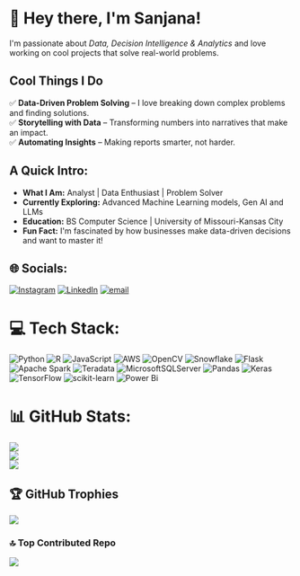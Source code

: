 # 👋 Hey there, I'm Sanjana!

I'm passionate about *Data, Decision Intelligence & Analytics* and love working on cool projects that solve real-world problems.

## **Cool Things I Do**
✅ **Data-Driven Problem Solving** – I love breaking down complex problems and finding solutions.  
✅ **Storytelling with Data** – Transforming numbers into narratives that make an impact.  
✅ **Automating Insights** – Making reports smarter, not harder. 

## A Quick Intro:
- **What I Am:** Analyst | Data Enthusiast | Problem Solver
- **Currently Exploring:** Advanced Machine Learning models, Gen AI and LLMs
- **Education:** BS Computer Science | University of Missouri-Kansas City
- **Fun Fact:** I'm fascinated by how businesses make data-driven decisions and want to master it!

## 🌐 Socials:
[![Instagram](https://img.shields.io/badge/Instagram-%23E4405F.svg?logo=Instagram&logoColor=white)](https://instagram.com/sanjana__iyengar) [![LinkedIn](https://img.shields.io/badge/LinkedIn-%230077B5.svg?logo=linkedin&logoColor=white)](https://linkedin.com/in/sanjana-alaham) [![email](https://img.shields.io/badge/Email-D14836?logo=gmail&logoColor=white)](mailto:sanjanaalaham01@gmail.com) 

# 💻 Tech Stack:
![Python](https://img.shields.io/badge/python-3670A0?style=for-the-badge&logo=python&logoColor=ffdd54) ![R](https://img.shields.io/badge/r-%23276DC3.svg?style=for-the-badge&logo=r&logoColor=white) ![JavaScript](https://img.shields.io/badge/javascript-%23323330.svg?style=for-the-badge&logo=javascript&logoColor=%23F7DF1E) ![AWS](https://img.shields.io/badge/AWS-%23FF9900.svg?style=for-the-badge&logo=amazon-aws&logoColor=white) ![OpenCV](https://img.shields.io/badge/opencv-%23white.svg?style=for-the-badge&logo=opencv&logoColor=white) ![Snowflake](https://img.shields.io/badge/snowflake-%2329B5E8.svg?style=for-the-badge&logo=snowflake&logoColor=white) ![Flask](https://img.shields.io/badge/flask-%23000.svg?style=for-the-badge&logo=flask&logoColor=white) ![Apache Spark](https://img.shields.io/badge/Apache%20Spark-FDEE21?style=for-the-badge&logo=apachespark&logoColor=black) ![Teradata](https://img.shields.io/badge/Teradata-F37440?style=for-the-badge&logo=teradata&logoColor=white) ![MicrosoftSQLServer](https://img.shields.io/badge/Microsoft%20SQL%20Server-CC2927?style=for-the-badge&logo=microsoft%20sql%20server&logoColor=white) ![Pandas](https://img.shields.io/badge/pandas-%23150458.svg?style=for-the-badge&logo=pandas&logoColor=white) ![Keras](https://img.shields.io/badge/Keras-%23D00000.svg?style=for-the-badge&logo=Keras&logoColor=white) ![TensorFlow](https://img.shields.io/badge/TensorFlow-%23FF6F00.svg?style=for-the-badge&logo=TensorFlow&logoColor=white) ![scikit-learn](https://img.shields.io/badge/scikit--learn-%23F7931E.svg?style=for-the-badge&logo=scikit-learn&logoColor=white) ![Power Bi](https://img.shields.io/badge/power_bi-F2C811?style=for-the-badge&logo=powerbi&logoColor=black)

# 📊 GitHub Stats:
![](https://github-readme-stats.vercel.app/api?username=sanjana-iyengar&theme=blue_navy&hide_border=false&include_all_commits=true&count_private=false)<br/>
![](https://nirzak-streak-stats.vercel.app/?user=sanjana-iyengar&theme=blue_navy&hide_border=false)<br/>
![](https://github-readme-stats.vercel.app/api/top-langs/?username=sanjana-iyengar&theme=blue_navy&hide_border=false&include_all_commits=true&count_private=false&layout=compact)

## 🏆 GitHub Trophies
![](https://github-profile-trophy.vercel.app/?username=sanjana-iyengar&theme=radical&no-frame=false&no-bg=true&margin-w=4)

### 🔝 Top Contributed Repo
![](https://github-contributor-stats.vercel.app/api?username=sanjana-iyengar&limit=5&theme=blue_navy&combine_all_yearly_contributions=true)

<!-- Proudly created with GPRM ( https://gprm.itsvg.in ) -->
